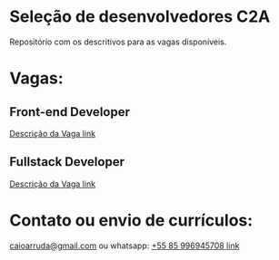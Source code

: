 # Seleção de desenvolvedores C2A

Repositório com os descritivos para as vagas disponíveis.

# Vagas:

## Front-end Developer

[Descrição da Vaga link](https://github.com/caioarruda/c2aselecao/FRONTEND.md)

## Fullstack Developer

[Descrição da Vaga link](https://github.com/caioarruda/c2aselecao/FULLSTACK.md)

# Contato ou envio de currículos:
caioarruda@gmail.com ou whatsapp: [+55 85 996945708 link](https://api.whatsapp.com/send?phone=5585996945708)
